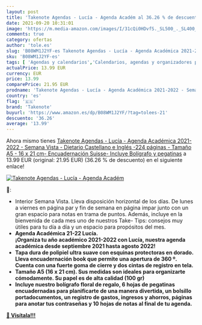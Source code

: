 ```yaml
---
layout: post
title: 'Takenote Agendas - Lucía - Agenda Académ al 36.26 % de descuento'
date: 2021-09-20 10:31:01
image: 'https://m.media-amazon.com/images/I/31cQi0HDvfS._SL500_._SL400_.jpg'
comments: true
category: ofertas
author: 'tole.es'
slug: 'B08WM1J2YF-es Takenote Agendas - Lucía - Agenda Académica 2021-2022 -...'
sku: 'B08WM1J2YF-es'
tags: [ 'Agendas y calendarios','Calendarios, agendas y organizadores personales','Oficina y papelería','bolígrafo','takenote', ]
actualPrice: 13.99 EUR
currency: EUR
price: 13.99
comparePrice: 21.95 EUR
prodname: 'Takenote Agendas - Lucía - Agenda Académica 2021-2022 - Semana Vista - Dietario Castellano e Inglés -224 páginas - Tamaño A5 - 16 x 21 cm- Encuadernación Suisse- Incluye Bolígrafo y pegatinas'
country: 'es'
flag: '🇪🇸'
brand: 'Takenote'
buyurl: 'https://www.amazon.es/dp/B08WM1J2YF/?tag=tolees-21'
descuento: '36.26'
average: '13.99'
---
```


Ahora mismo tienes [Takenote Agendas - Lucía - Agenda Académica 2021-2022 - Semana Vista - Dietario Castellano e Inglés -224 páginas - Tamaño A5 - 16 x 21 cm- Encuadernación Suisse- Incluye Bolígrafo y pegatinas](https://www.amazon.es/dp/B08WM1J2YF/?tag=tolees-21) a 13.99 EUR (original: 21.95 EUR) (36.26 %  de descuento) en el siguiente enlace!

[![Takenote Agendas - Lucía - Agenda Académ](https://m.media-amazon.com/images/I/31cQi0HDvfS._SL500_._SL400_.jpg)](https://www.amazon.es/dp/B08WM1J2YF/?tag=tolees-21)

🔎:

- Interior Semana Vista. Lleva disposición horizontal de los días. De lunes a viernes en página par y fin de semana en página impar junto con un gran espacio para notas en trama de puntos. Además, incluye en la bienvenida de cada mes uno de nuestros Take- Tips: consejos muy útiles para tu día a día y un espacio para propósitos del mes.
- <b>Agenda Académica 21-22 Lucía.</br> ¡Organiza tu año académico 2021-2022 con Lucía, nuestra agenda académica desde septiembre 2021 hasta agosto 2022!
- Tapa dura de polipiel ultra suave con esquinas protectoras en dorado. Lleva encuadernación book que permite una apertura de 360 º. Cuenta con una fuerte goma de cierre y dos cintas de registro en tela.
- Tamaño A5 (16 x 21 cm). Sus medidas son ideales para organizarte cómodamente. Su papel es de alta calidad (100 gr)
- Incluye nuestro bolígrafo floral de regalo, 6 hojas de pegatinas encuadernadas para planificarte de una manera divertida, un bolsillo portadocumentos, un registro de gastos, ingresos y ahorros, páginas para anotar tus contraseñas y 10 hojas de notas al final de tu agenda.

[🛒 Visítala!!!](https://www.amazon.es/dp/B08WM1J2YF/?tag=tolees-21)
